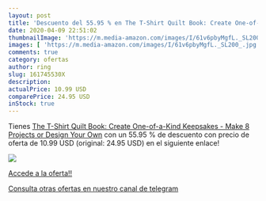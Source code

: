 ```yaml
---
layout: post
title: 'Descuento del 55.95 % en The T-Shirt Quilt Book: Create One-of-a-'
date: 2020-04-09 22:51:02
thumbnailImage: 'https://m.media-amazon.com/images/I/61v6pbyMgfL._SL200_.jpg'
images: [ 'https://m.media-amazon.com/images/I/61v6pbyMgfL._SL200_.jpg' ]
comments: true
category: ofertas
author: ring
slug: 161745530X
description:
actualPrice: 10.99 USD
comparePrice: 24.95 USD
inStock: true
---
```


Tienes [The T-Shirt Quilt Book: Create One-of-a-Kind Keepsakes - Make 8 Projects or Design Your Own](https://www.amazon.com/dp/161745530X/?tag=redken08-20) con un 55.95 % de descuento con precio de oferta de 10.99 USD (original: 24.95 USD) en el siguiente enlace!

[![](https://m.media-amazon.com/images/I/61v6pbyMgfL._SL200_.jpg)](https://www.amazon.com/dp/161745530X/?tag=redken08-20)

[Accede a la oferta!!](https://www.amazon.com/dp/161745530X/?tag=redken08-20)

[Consulta otras ofertas en nuestro canal de telegram](https://t.me/s/ofertas25)
